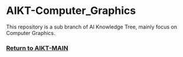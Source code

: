 # AIKT-Computer_Graphics
This repository is a sub branch of AI Knowledge Tree, mainly focus on Computer Graphics.



### [Return to AIKT-MAIN](https://github.com/SFFAI-AIKT/AIKT-MAIN)